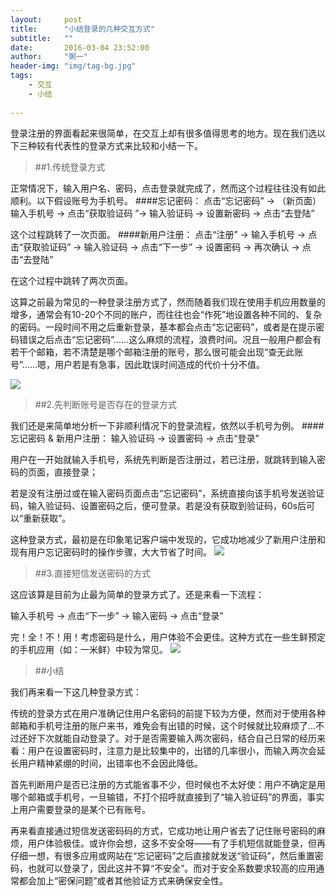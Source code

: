 ```yaml
---
layout:     post
title:      "小结登录的几种交互方式"
subtitle:   ""
date:       2016-03-04 23:52:00
author:     "粥一"
header-img: "img/tag-bg.jpg"
tags:
    - 交互
    - 小结
    
---
```

登录注册的界面看起来很简单，在交互上却有很多值得思考的地方。现在我们选以下三种较有代表性的登录方式来比较和小结一下。
> ##1.传统登录方式

正常情况下，输入用户名、密码，点击登录就完成了，然而这个过程往往没有如此顺利。以下假设账号为手机号。
####忘记密码：
点击“忘记密码” → （新页面）输入手机号 → 点击“获取验证码 ”→ 输入验证码 → 设置新密码 → 点击“去登陆”

这个过程跳转了一次页面。
####新用户注册：
点击“注册” → 输入手机号 → 点击“获取验证码” → 输入验证码 → 点击“下一步” → 设置密码 → 再次确认 → 点击“去登陆”

在这个过程中跳转了两次页面。

这算之前最为常见的一种登录注册方式了，然而随着我们现在使用手机应用数量的增多，通常会有10-20个不同的账户，而往往也会“作死”地设置各种不同的、复杂的密码。一段时间不用之后重新登录，基本都会点击“忘记密码”，或者是在提示密码错误之后点击“忘记密码”……这么麻烦的流程，浪费时间。况且一般用户都会有若干个邮箱，若不清楚是哪个邮箱注册的账号，那么很可能会出现“查无此账号”……嗯，用户若是有急事，因此耽误时间造成的代价十分不值。

![](http://upload-images.jianshu.io/upload_images/674139-0ea0ec914d2273ad.jpg?imageMogr2/auto-orient/strip%7CimageView2/2/w/1240)

> ##2.先判断账号是否存在的登录方式

我们还是来简单地分析一下非顺利情况下的登录流程，依然以手机号为例。
####忘记密码 & 新用户注册：
输入验证码 → 设置密码 → 点击“登录”

用户在一开始就输入手机号，系统先判断是否注册过，若已注册，就跳转到输入密码的页面，直接登录；

若是没有注册过或在输入密码页面点击“忘记密码”，系统直接向该手机号发送验证码，输入验证码、设置密码之后，便可登录。若是没有获取到验证码，60s后可以“重新获取”。

这种登录方式，最初是在印象笔记客户端中发现的，它成功地减少了新用户注册和现有用户忘记密码时的操作步骤，大大节省了时间。
![](http://upload-images.jianshu.io/upload_images/674139-786802191268d489.jpg?imageMogr2/auto-orient/strip%7CimageView2/2/w/1240)

> ##3.直接短信发送密码的方式

这应该算是目前为止最为简单的登录方式了。还是来看一下流程：

输入手机号 → 点击“下一步” → 输入密码 → 点击“登录”

完！全！不！用！考虑密码是什么，用户体验不会更佳。这种方式在一些生鲜预定的手机应用（如：一米鲜）中较为常见。
![](http://upload-images.jianshu.io/upload_images/674139-05554a099d7b734a.jpg?imageMogr2/auto-orient/strip%7CimageView2/2/w/1240)

> ##小结

我们再来看一下这几种登录方式：

传统的登录方式在用户准确记住用户名密码的前提下较为方便，然而对于使用各种邮箱和手机号注册的账户来书，难免会有出错的时候，这个时候就比较麻烦了…不过还好下次就能自动登录了。对于是否需要输入两次密码，结合自己日常的经历来看：用户在设置密码时，注意力是比较集中的，出错的几率很小，而输入两次会延长用户精神紧绷的时间，出错率也不会因此降低。

首先判断用户是否已注册的方式能省事不少，但时候也不太好使：用户不确定是用哪个邮箱或手机号，一旦输错，不打个招呼就直接到了“输入验证码”的界面，事实上用户需要登录的是某个已有账号。

再来看直接通过短信发送密码码的方式，它成功地让用户省去了记住账号密码的麻烦，用户体验极佳。或许你会想，这多不安全呀——有了手机短信就能登录，但再仔细一想，有很多应用或网站在“忘记密码”之后直接就发送“验证码”，然后重置密码，也就可以登录了，因此这并不算“不安全”。而对于安全系数要求较高的应用通常都会加上“密保问题”或者其他验证方式来确保安全性。